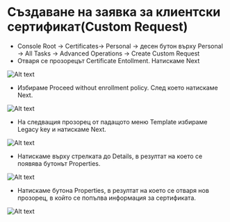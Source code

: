 # Създаване на заявка за клиентски сертификат(Custom Request)
* Console Root -> Certificates-> Personal -> десен бутон върху Personal -> All Tasks -> Advanced Operations -> Create Custom Request
* Отваря се прозорецът Certificate Entollment. Натискаме Next

![Alt text](api/marked/screenshots/image51_12.jpg)

* Избираме Proceed without enrollment policy. След което натискаме Next.

![Alt text](api/marked/screenshots/image51_13.jpg)

* На следващия прозорец от падащото меню Template избираме Legacy key и натискаме Next.

![Alt text](api/marked/screenshots/image51_14.jpg)

* Натискаме върху стрелката до Details, в резултат на което се появява бутонът Properties.

![Alt text](api/marked/screenshots/image51_15.jpg)

* Натискаме бутона Properties, в резултат на което се отваря нов прозорец, в който се попълва информация за сертификата.

![Alt text](api/marked/screenshots/image51_16.jpg)
